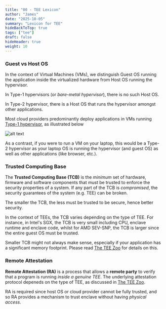 ```yaml
---
title: "00 - TEE Lexicon"
author: "James"
date: "2025-10-05"
summary: "Lexicon for TEE"
hideBackToTop: true
tags: ["tee"]
draft: false
hideHeader: true
weight: 10
---
```



### Guest vs Host OS

In the context of Virtual Machines (VMs), we distinguish Guest OS running the application inside the virtualized hardware from Host OS running the hypervisor.

In Type-1 hypervisors (or _bare-metal hypervisor_), there is no such Host OS.

In Type-2 hypervisor, there is a Host OS that runs the hypervisor amongst other applications.

Most cloud providers predominantly deploy applications in VMs running [Type-1 hypervisor](https://en.wikipedia.org/wiki/Hypervisor), as illustrated below

![alt text](hypervisor-types.png "Types of hypervisor - (Wikipedia)")

As a contrast, if you were to run a VM on your laptop, this would be a Type-2 hypervisor as your laptop OS is running the hypervisor (and guest OS) as well as other applications (like browser, etc.).

### Trusted Computing Base

The **Trusted Computing Base (TCB)** is the _minimum_ set of hardware, firmware and software components that must be trusted to enforce the security properties of a system. If any part of the TCB is _compromised_, the security guarantees of the system (e.g. TEE) can be broken.

The smaller the TCB, the less must be trusted to be secure, hence better security.

In the context of TEEs, the TCB varies depending on the type of TEE. For instance, in Intel's SGX, the TCB is very small including CPU, enclave runtime and enclave code, whilst for AMD SEV-SNP, the TCB is larger since the entire guest OS must be trusted.

Smaller TCB might not always make sense, especially if your application has a significant memory footprint. Please read [The TEE Zoo](/posts/01-genai-and-tee/01-types-of-tees/#the-tee-zoo) for details on this.

### Remote Attestation

**Remote Attestation (RA)** is a process that allows a **remote party** to verify that a program is running *inside a genuine TEE*. The underlying attestation protocol depeneds on the type of TEE, as discussed in [The TEE Zoo](/posts/01-genai-and-tee/01-types-of-tees/#the-tee-zoo).

RA is required since host OS or cloud provider cannot be fully trusted, and so RA provides a mechanism to trust enclave without having *physical access*.
